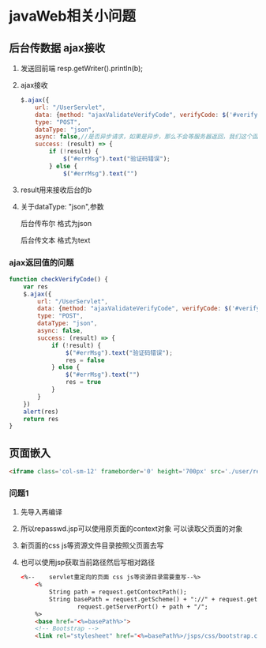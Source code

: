 # javaWeb相关小问题



## 后台传数据 ajax接收

1. 发送回前端
   resp.getWriter().println(b);

2. ajax接收

   ```js
   $.ajax({
       url: "/UserServlet",
       data: {method: "ajaxValidateVerifyCode", verifyCode: $('#verifyCode').val()},
       type: "POST",
       dataType: "json",
       async: false,//是否异步请求，如果是异步，那么不会等服务器返回，我们这个函数就向下运行了。
       success: (result) => {
           if (!result) {
               $("#errMsg").text("验证码错误");
           } else {
               $("#errMsg").text("")
   ```

3. result用来接收后台的b

4. 关于dataType: "json",参数

   后台传布尔 格式为json

   后台传文本 格式为text

### ajax返回值的问题

```js
function checkVerifyCode() {
    var res
    $.ajax({
        url: "/UserServlet",
        data: {method: "ajaxValidateVerifyCode", verifyCode: $('#verifyCode').val()},
        type: "POST",
        dataType: "json",
        async: false,
        success: (result) => {
            if (!result) {
                $("#errMsg").text("验证码错误");
                res = false
            } else {
                $("#errMsg").text("")
                res = true
            }
        }
    })
    alert(res)
    return res
}
```



## 页面嵌入

```html
<iframe class='col-sm-12' frameborder='0' height='700px' src='./user/repasswd.jsp' ></iframe>
```

### 问题1

1. 先导入再编译

2. 所以repasswd.jsp可以使用原页面的context对象 可以读取父页面的对象

3. 新页面的css js等资源文件目录按照父页面去写

4. 也可以使用jsp获取当前路径然后写相对路径

   ```html
   <%--    servlet重定向的页面 css js等资源目录需要重写--%>
       <%
           String path = request.getContextPath();
           String basePath = request.getScheme() + "://" + request.getServerName() + ":" +
                   request.getServerPort() + path + "/";
       %>
       <base href="<%=basePath%>">
       <!-- Bootstrap -->
       <link rel="stylesheet" href="<%=basePath%>/jsps/css/bootstrap.css">
   ```





